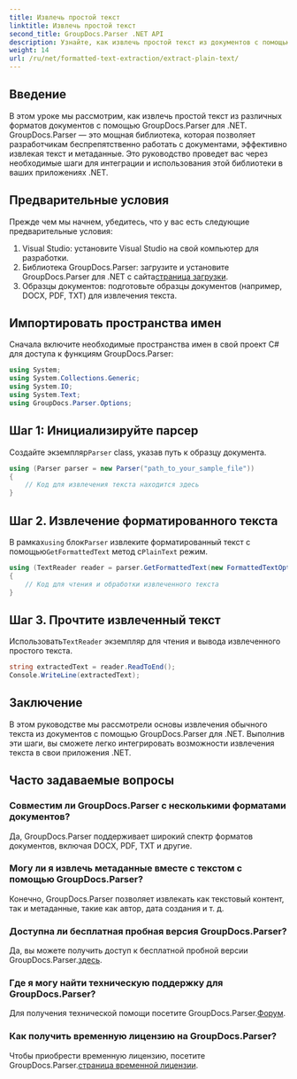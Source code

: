 ```yaml
---
title: Извлечь простой текст
linktitle: Извлечь простой текст
second_title: GroupDocs.Parser .NET API
description: Узнайте, как извлечь простой текст из документов с помощью GroupDocs.Parser для .NET. Простые шаги для интеграции извлечения текста в ваши приложения.
weight: 14
url: /ru/net/formatted-text-extraction/extract-plain-text/
---
```

## Введение
В этом уроке мы рассмотрим, как извлечь простой текст из различных форматов документов с помощью GroupDocs.Parser для .NET. GroupDocs.Parser — это мощная библиотека, которая позволяет разработчикам беспрепятственно работать с документами, эффективно извлекая текст и метаданные. Это руководство проведет вас через необходимые шаги для интеграции и использования этой библиотеки в ваших приложениях .NET.
## Предварительные условия
Прежде чем мы начнем, убедитесь, что у вас есть следующие предварительные условия:
1. Visual Studio: установите Visual Studio на свой компьютер для разработки.
2.  Библиотека GroupDocs.Parser: загрузите и установите GroupDocs.Parser для .NET с сайта[страница загрузки](https://releases.groupdocs.com/parser/net/).
3. Образцы документов: подготовьте образцы документов (например, DOCX, PDF, TXT) для извлечения текста.

## Импортировать пространства имен
Сначала включите необходимые пространства имен в свой проект C# для доступа к функциям GroupDocs.Parser:
```csharp
using System;
using System.Collections.Generic;
using System.IO;
using System.Text;
using GroupDocs.Parser.Options;
```
## Шаг 1: Инициализируйте парсер
 Создайте экземпляр`Parser` class, указав путь к образцу документа.
```csharp
using (Parser parser = new Parser("path_to_your_sample_file"))
{
    // Код для извлечения текста находится здесь
}
```
## Шаг 2. Извлечение форматированного текста
 В рамках`using` блок`Parser` извлеките форматированный текст с помощью`GetFormattedText` метод с`PlainText` режим.
```csharp
using (TextReader reader = parser.GetFormattedText(new FormattedTextOptions(FormattedTextMode.PlainText)))
{
    // Код для чтения и обработки извлеченного текста
}
```
## Шаг 3. Прочтите извлеченный текст
 Использовать`TextReader` экземпляр для чтения и вывода извлеченного простого текста.
```csharp
string extractedText = reader.ReadToEnd();
Console.WriteLine(extractedText);
```

## Заключение
В этом руководстве мы рассмотрели основы извлечения обычного текста из документов с помощью GroupDocs.Parser для .NET. Выполнив эти шаги, вы сможете легко интегрировать возможности извлечения текста в свои приложения .NET.

## Часто задаваемые вопросы
### Совместим ли GroupDocs.Parser с несколькими форматами документов?
Да, GroupDocs.Parser поддерживает широкий спектр форматов документов, включая DOCX, PDF, TXT и другие.
### Могу ли я извлечь метаданные вместе с текстом с помощью GroupDocs.Parser?
Конечно, GroupDocs.Parser позволяет извлекать как текстовый контент, так и метаданные, такие как автор, дата создания и т. д.
### Доступна ли бесплатная пробная версия GroupDocs.Parser?
 Да, вы можете получить доступ к бесплатной пробной версии GroupDocs.Parser.[здесь](https://releases.groupdocs.com/).
### Где я могу найти техническую поддержку для GroupDocs.Parser?
 Для получения технической помощи посетите GroupDocs.Parser.[Форум](https://forum.groupdocs.com/c/parser/17).
### Как получить временную лицензию на GroupDocs.Parser?
 Чтобы приобрести временную лицензию, посетите GroupDocs.Parser.[страница временной лицензии](https://purchase.groupdocs.com/temporary-license/).